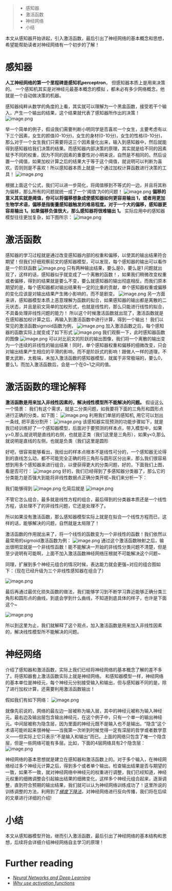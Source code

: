 >* 感知器
>* 激活函数
>* 神经网络
>* 小结

本文从感知器开始讲起，引入激活函数，最后引出了神经网络的基本概念和思想，希望能帮助读者对神经网络有一个初步的了解！

# 感知器
**人工神经网络的第一个里程碑是感知机perceptron**， 但感知器本质上是用来决策的。 一个感知机其实是对神经元最基本概念的模拟 ，都未必有多少网络概念，他就是一个自动做决策的机器。

感知器纯粹从数学的角度的上看，其实就可以理解为一个黑盒函数，接受若干个输入，产生一个输出的结果，这个结果就代表了感知器所作出的决策！
![image.png](http://upload-images.jianshu.io/upload_images/1234352-ac1b4878f4cd7627.png?imageMogr2/auto-orient/strip%7CimageView2/2/w/1240)

举一个简单的例子，假设我们需要判断小明同学是否喜欢一个女生，主要考虑有以下三个因素，女生的颜值(0-10分)，女生的身材(0-10分)，女生的性格(0-10分)，那么对于一个女生我们只需要将这三个因素量化出来，输入到感知器中，然后就能得到感知器给我们决策的结果。而感知器内部决策的原理，其实就是给不同的因素赋予不同的权重，因为不同的因素的重要性对小明来说，自然是不相同的。然后设置一个阈值，如果加权计算之后的结果大于等于这个阈值，就说明可以判断为喜欢，否则则是不喜欢！所以感知器本质上就是一个通过加权计算函数进行决策的工具！
![image.png](http://upload-images.jianshu.io/upload_images/1234352-3f26077775b827db.png?imageMogr2/auto-orient/strip%7CimageView2/2/w/1240)

根据上面这个公式，我们可以进一步简化，将阈值移到不等式的一边，并且将其称为偏移，那么所有的问题就统一成了一个‘阈值’为0的问题！
![image.png](http://upload-images.jianshu.io/upload_images/1234352-da07e19a87fd741c.png?imageMogr2/auto-orient/strip%7CimageView2/2/w/1240)
**偏移的意义其实就是阈值，你可以将偏移想象成使感知器如何更容易输出 1，或者用更加生物学术语，偏移是指衡量感知器触发的难易程度。对于一个大的偏移，感知器更容易输出 1。如果偏移负值很大，那么感知器将很难输出 1。**
实际应用中的感知器模型往往更加复杂，如下图所示：
![image.png](http://upload-images.jianshu.io/upload_images/1234352-99094b0ac37a4463.png?imageMogr2/auto-orient/strip%7CimageView2/2/w/1240)

# 激活函数
感知器的学习过程就是通过改变感知器内部的权重和偏移，以使其的输出结果符合期望！但我们仔细观察前文的感知器模型，可以发现，每个感知器的输出可以看作是一个阶跃函数
![image.png](http://upload-images.jianshu.io/upload_images/1234352-e4534d6de98ee2d8.png?imageMogr2/auto-orient/strip%7CimageView2/2/w/1240)
只有两种输出结果，要么是0，要么是1
问题就出现了，这样的话，感知器似乎就变成了一个离散的函数！，如果我们稍微改变权重或者偏移，得到的结果就是要么不变，要么就感知器的输出彻底相反。而我们原本期望的是，每个感知器都对输出结果有一定的比重的贡献，单个感知器权重或偏移的变化应该是对输出结果产生微小影响的，而不是剧变。
![image.png](http://upload-images.jianshu.io/upload_images/1234352-092d9017c89196e6.png?imageMogr2/auto-orient/strip%7CimageView2/2/w/1240)
另一方面来讲，感知器模型本质上恶意理解为函数的拟合，如果感知器的输出都是离散的二元状态，并且是前文简单的加权形式，也就是线性的，那么只能进行线性的拟合，不具备处理非线性问题的能力！
所以这个时候激活函数就出现了，激活函数就是在感知器加权计算之后，再输入到激活函数中进行计算，得到一个输出！
我们以常见的激活函数sigmoid函数为例，
![image.png](http://upload-images.jianshu.io/upload_images/1234352-299e8fd26feff5aa.png?imageMogr2/auto-orient/strip%7CimageView2/2/w/1240)
加入激活函数之后，每个感知器的函数实际上就变成了如下形式
![image.png](http://upload-images.jianshu.io/upload_images/1234352-89790ba63f0c4b67.png?imageMogr2/auto-orient/strip%7CimageView2/2/w/1240)
我们观察一下，此时感知器函数的图像
![image.png](http://upload-images.jianshu.io/upload_images/1234352-8c4ae1e4706f0748.png?imageMogr2/auto-orient/strip%7CimageView2/2/w/1240)
可以对比前文的阶跃的输出图像，我们将一个离散的输出变为一个连续的非线性的输出结果！同时，单个感知器权重和偏移的细微改变，只会对输出结果产生相应的平滑的影响，而不是阶跃式的影响！跟做人一样的道理，不要太武断，太极端，未加入激活函数的感知器模型，就属于非常极端的，要么0，要么1。而加入激活函数后，会是一个在0~1之间的值。

# 激活函数的理论解释
**激活函数是用来加入非线性因素的，解决线性模型所不能解决的问题。**
假设这么一个情景：
我们有这个需求，就是二分类问题，如我要将下面的三角形和圆形点进行正确的分类，如下图：
![image.png](http://upload-images.jianshu.io/upload_images/1234352-c9123094d6158096.png?imageMogr2/auto-orient/strip%7CimageView2/2/w/1240)
利用我们单层的感知机, 用它可以划出一条线, 把平面分割开：
![image.png](http://upload-images.jianshu.io/upload_images/1234352-eeb2ce97bbdb540b.png?imageMogr2/auto-orient/strip%7CimageView2/2/w/1240)
该感知器实现预测的功能步骤如下，就是我已经训练好了一个感知器模型，后面对于要预测的样本点，带入模型中，如果y>0,那么就说明是直线的右侧，也就是正类（我们这里是三角形），如果y<0,那么就说明是直线的左侧，也就是负类（我们这里是圆形

好吧，很容易能够看出，我给出的样本点根本不是线性可分的，一个感知器无论得到的直线怎么动，都不可能完全正确的将三角形与圆形区分出来，那么我们很容易想到用多个感知器来进行组合，以便获得更大的分类问题，好的，下面我们上图，看是否可行：
![image.png](http://upload-images.jianshu.io/upload_images/1234352-16ce6b2ca3f37f33.png?imageMogr2/auto-orient/strip%7CimageView2/2/w/1240)
好的，我们已经得到了多感知器分类器了，那么它的分类能力是否强大到能将非线性数据点正确分类开呢~我们来分析一下：

我们能够得到
![image.png](http://upload-images.jianshu.io/upload_images/1234352-e41caefeef4a0d3a.png?imageMogr2/auto-orient/strip%7CimageView2/2/w/1240)
化简后就是
![image.png](http://upload-images.jianshu.io/upload_images/1234352-996ff865d32141dc.png?imageMogr2/auto-orient/strip%7CimageView2/2/w/1240)

不管它怎么组合，最多就是线性方程的组合，最后得到的分类器本质还是一个线性方程，该处理不了的非线性问题，它还是处理不了。

所以如果没有激活函数，那么感知器模型实际上就是在拟合一个线性方程而已，这样的话，能够解决的问题，自然就是太局限了！

激活函数的作用就出来了，将一个线性的函数变为一个非线性的函数！我们依然以最常用的sigmoid激活函数为例：
![image.png](http://upload-images.jianshu.io/upload_images/1234352-19861723103250c9.png?imageMogr2/auto-orient/strip%7CimageView2/2/w/1240)
通过这个激活函数映射之后，输出很明显就是一个非线性函数！能不能解决一开始的非线性分类问题不清楚，但是至少说明有可能啊，上面不加入激活函数神经网络压根就不可能解决这个问题~

同理，扩展到多个神经元组合的情况时候，表达能力就会更强~对应的组合图如下：（现在已经升级为三个非线性感知器在组合了）

![image.png](http://upload-images.jianshu.io/upload_images/1234352-94a2ffc7ec27425a.png?imageMogr2/auto-orient/strip%7CimageView2/2/w/1240)

最后再通过最优化损失函数的做法，我们能够学习到不断学习靠近能够正确分类三角形和圆形点的曲线，到底会学到什么曲线，不知道到底具体的样子，也许是下面这个~

![image.png](http://upload-images.jianshu.io/upload_images/1234352-08dc21cd9a713f80.png?imageMogr2/auto-orient/strip%7CimageView2/2/w/1240)


所以到这里为止，我们就解释了这个观点，加入激活函数是用来加入非线性因素的，解决线性模型所不能解决的问题。

# 神经网络
介绍了感知器和激活函数，实际上我们已经将神经网络的基本概念了解的差不多了。将感知器套上激活函数实际上就是神经网络。
和感知器模型一样，神经网络的基本单位是神经元，每个神经元分别接受输入和输出，但与感知器不同的是，除了进行加权计算，还需要利用激活函数输出！

假如我们有如下网络：
![image.png](http://upload-images.jianshu.io/upload_images/1234352-7bad970c59810451.png?imageMogr2/auto-orient/strip%7CimageView2/2/w/1240)

就像先前说的，网络的最左边一层被称为输入层，其中的神经元被称为输入神经元。最右边及输出层包含输出神经元，在这个例子中，只有一个单一的输出神经元。中间层被称为隐含层，因为里面的神经元既不是输入也不是输出。“隐含”这个术语可能听起来很神秘——当我第一次听到时候觉得一定有深层的哲学或者数学意义——但实际上它只表示“不是输入和输出”而已。上面的网络只包含了唯一个隐含层，但是一些网络可能有多层。比如，下面的4层网络具有2个隐含层：
![image.png](http://upload-images.jianshu.io/upload_images/1234352-1e1c68927a8bd0e2.png?imageMogr2/auto-orient/strip%7CimageView2/2/w/1240)

神经网络的基本思想就是建立在感知器和激活函数上的。对于多个输入，在神经网络经过多个神经元计算之后，得到多个或者单个输出。检查输出结果是否与期望的一致，如果不一致，就对神经网络中神经元的权重进行调整，我们已经知道，神经元权重的细微调整会引起输出结果的细微变化，这样多个神经元组合起来，逐渐调整，直到符合预期的输出结果，我们就可以认为神经网络训练成功了！这里所说的训练调整的方法，利用到了[*梯度下降法*](https://liuchi.coding.me/2018/01/17/%E6%B7%B1%E5%85%A5%E6%B5%85%E5%87%BA-%E6%A2%AF%E5%BA%A6%E4%B8%8B%E9%99%8D%E6%B3%95%E5%8F%8A%E5%85%B6%E5%AE%9E%E7%8E%B0/)，对神经网络进行反向传播，我们将在后续的文章进行详细的介绍!

# 小结
本文从感知器模型开始，继而引入激活函数，最后引出了神经网络的基本结构和思想，后续将会详细介绍神经网络自主学习的原理！

# Further reading
* [*Neural Networks and Deep Learning*](http://neuralnetworksanddeeplearning.com/index.html)
* [*Why use activation functions*](http://www.faqs.org/faqs/ai-faq/neural-nets/part2/section-10.html)
